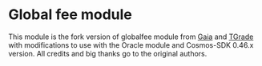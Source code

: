 # Global fee module

This module is the fork version of globalfee module from [Gaia](https://github.com/cosmos/gaia) and [TGrade](https://github.com/confio/tgrade) with modifications to use with the Oracle module and Cosmos-SDK 0.46.x version. All credits and big thanks go to the original authors.

